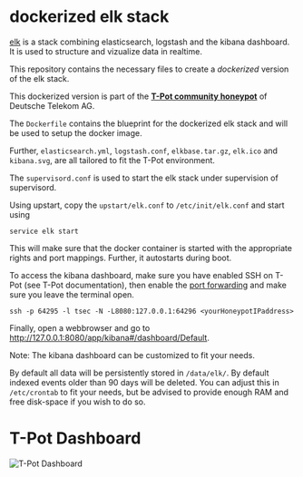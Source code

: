 # dockerized elk stack


[elk](http://www.elasticsearch.org/overview/) is a stack combining elasticsearch, logstash and the kibana dashboard. It is used to structure and vizualize data in realtime.

This repository contains the necessary files to create a *dockerized* version of the elk stack.

This dockerized version is part of the **[T-Pot community honeypot](http://dtag-dev-sec.github.io/)** of Deutsche Telekom AG.

The `Dockerfile` contains the blueprint for the dockerized elk stack and will be used to setup the docker image.  

Further, `elasticsearch.yml`, `logstash.conf`, `elkbase.tar.gz`, `elk.ico` and `kibana.svg`,  are all tailored to fit the T-Pot environment.

The `supervisord.conf` is used to start the elk stack under supervision of supervisord.

Using upstart, copy the `upstart/elk.conf` to `/etc/init/elk.conf` and start using

    service elk start

This will make sure that the docker container is started with the appropriate rights and port mappings. Further, it autostarts during boot.

To access the kibana dashboard, make sure you have enabled SSH on T-Pot (see T-Pot documentation), then enable the [port forwarding](http://explainshell.com/explain?cmd=ssh+-p+64295+-l+tsec+-N+-L8080%3A127.0.0.1%3A64296+yourHoneypotIPaddress)  and make sure you leave the terminal open.

    ssh -p 64295 -l tsec -N -L8080:127.0.0.1:64296 <yourHoneypotIPaddress>

Finally, open a webbrowser and go to http://127.0.0.1:8080/app/kibana#/dashboard/Default.

Note: The kibana dashboard can be customized to fit your needs.

By default all data will be persistently stored in `/data/elk/`. By default indexed events older than 90 days will be deleted. You can adjust this in `/etc/crontab` to fit your needs, but be advised to provide enough RAM and free disk-space if you wish to do so.

# T-Pot Dashboard

![T-Pot Dashboard](https://raw.githubusercontent.com/dtag-dev-sec/elk/master/doc/dashboard.png)
